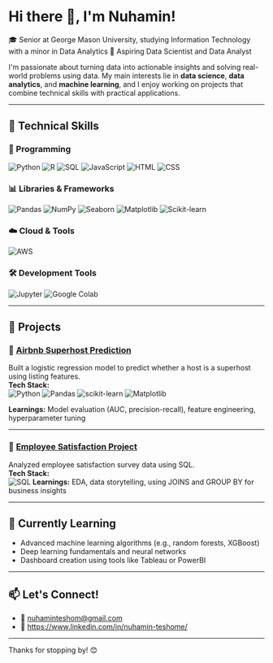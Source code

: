 # Hi there 👋, I'm Nuhamin!

🎓 Senior at George Mason University, studying Information Technology with a minor in Data Analytics
🔭 Aspiring Data Scientist and Data Analyst

I'm passionate about turning data into actionable insights and solving real-world problems using data. My main interests lie in **data science**, **data analytics**, and **machine learning**, and I enjoy working on projects that combine technical skills with practical applications.

---

## 🚀 Technical Skills

### 🐍 Programming 
![Python](https://img.shields.io/badge/-Python-3776AB?style=flat&logo=python&logoColor=white)
![R](https://img.shields.io/badge/-R-276DC3?style=flat&logo=r&logoColor=white)
![SQL](https://img.shields.io/badge/-SQL-4479A1?style=flat&logo=mysql&logoColor=white)
![JavaScript](https://img.shields.io/badge/-JavaScript-F7DF1E?style=flat&logo=javascript&logoColor=black)
![HTML](https://img.shields.io/badge/-HTML5-E34F26?style=flat&logo=html5&logoColor=white)
![CSS](https://img.shields.io/badge/-CSS3-1572B6?style=flat&logo=css3&logoColor=white)

### 📊 Libraries & Frameworks
![Pandas](https://img.shields.io/badge/-Pandas-150458?style=flat&logo=pandas&logoColor=white)
![NumPy](https://img.shields.io/badge/-NumPy-013243?style=flat&logo=numpy&logoColor=white)
![Seaborn](https://img.shields.io/badge/-Seaborn-4B8BBE?style=flat)
![Matplotlib](https://img.shields.io/badge/-Matplotlib-11557C?style=flat)
![Scikit-learn](https://img.shields.io/badge/-Scikit--learn-F7931E?style=flat&logo=scikit-learn&logoColor=white)

### ☁️ Cloud & Tools
![AWS](https://img.shields.io/badge/-AWS-232F3E?style=flat&logo=amazon-aws&logoColor=white)

### 🛠️ Development Tools
![Jupyter](https://img.shields.io/badge/-Jupyter-F37626?style=flat&logo=jupyter&logoColor=white)
![Google Colab](https://img.shields.io/badge/-Google_Colab-F9AB00?style=flat&logo=googlecolab&logoColor=white)

---

## 🚀 Projects


### 🏡 [Airbnb Superhost Prediction](https://github.com/nuhaminteshome/My-Cornell-Portfolio)
Built a logistic regression model to predict whether a host is a superhost using listing features.  
**Tech Stack:**  
<img src="https://img.shields.io/badge/Python-3776AB?style=flat&logo=python&logoColor=white" alt="Python" />
<img src="https://img.shields.io/badge/Pandas-150458?style=flat&logo=pandas&logoColor=white" alt="Pandas" />
<img src="https://img.shields.io/badge/Scikit--learn-F7931E?style=flat&logo=scikit-learn&logoColor=white" alt="scikit-learn" />
<img src="https://img.shields.io/badge/Matplotlib-11557C?style=flat" alt="Matplotlib" />  

**Learnings:** Model evaluation (AUC, precision-recall), feature engineering, hyperparameter tuning

---

### 💼 [Employee Satisfaction Project](https://github.com/nuhaminteshome/Employee-Satisfaction-Survey-Analysis-SQL)
Analyzed employee satisfaction survey data using SQL.  
**Tech Stack:**  
<img src="https://img.shields.io/badge/SQL-4479A1?style=flat&logo=mysql&logoColor=white" alt="SQL" />
**Learnings:** EDA, data storytelling, using JOINS and GROUP BY for business insights

---

## 🌱 Currently Learning
- Advanced machine learning algorithms (e.g., random forests, XGBoost)
- Deep learning fundamentals and neural networks
- Dashboard creation using tools like Tableau or PowerBI

---

## 📫 Let's Connect!
- 📧 nuhaminteshom@gmail.com
- 💼 https://www.linkedin.com/in/nuhamin-teshome/

---

Thanks for stopping by! 😊




